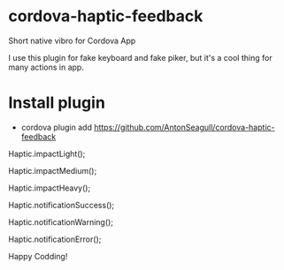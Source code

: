 # cordova-haptic-feedback
Short native vibro for Cordova App


I use this plugin for fake keyboard and fake piker, but it's a cool thing for many actions in app.

# Install plugin 
- cordova plugin add https://github.com/AntonSeagull/cordova-haptic-feedback

Haptic.impactLight();

Haptic.impactMedium();

Haptic.impactHeavy();

Haptic.notificationSuccess();

Haptic.notificationWarning();

Haptic.notificationError();

Happy Codding!
